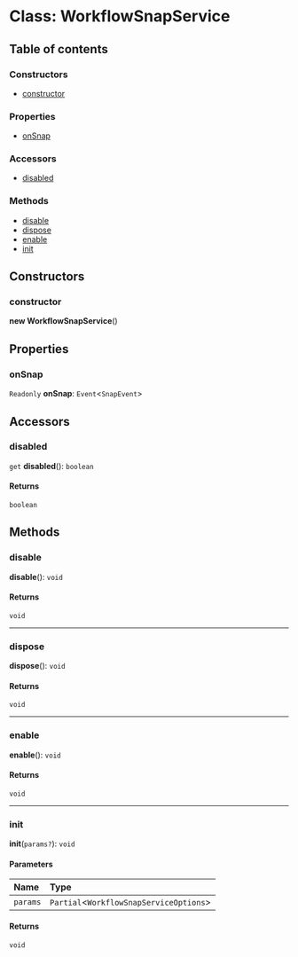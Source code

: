 # Class: WorkflowSnapService

## Table of contents

### Constructors

* [constructor](/auto-docs/free-snap-plugin/classes/WorkflowSnapService.md#constructor)

### Properties

* [onSnap](/auto-docs/free-snap-plugin/classes/WorkflowSnapService.md#onsnap)

### Accessors

* [disabled](/auto-docs/free-snap-plugin/classes/WorkflowSnapService.md#disabled)

### Methods

* [disable](/auto-docs/free-snap-plugin/classes/WorkflowSnapService.md#disable)
* [dispose](/auto-docs/free-snap-plugin/classes/WorkflowSnapService.md#dispose)
* [enable](/auto-docs/free-snap-plugin/classes/WorkflowSnapService.md#enable)
* [init](/auto-docs/free-snap-plugin/classes/WorkflowSnapService.md#init)

## Constructors

### constructor

**new WorkflowSnapService**()

## Properties

### onSnap

`Readonly` **onSnap**: `Event`<`SnapEvent`>

## Accessors

### disabled

`get` **disabled**(): `boolean`

#### Returns

`boolean`

## Methods

### disable

**disable**(): `void`

#### Returns

`void`

***

### dispose

**dispose**(): `void`

#### Returns

`void`

***

### enable

**enable**(): `void`

#### Returns

`void`

***

### init

**init**(`params?`): `void`

#### Parameters

| Name | Type |
| :------ | :------ |
| `params` | `Partial`<`WorkflowSnapServiceOptions`> |

#### Returns

`void`
